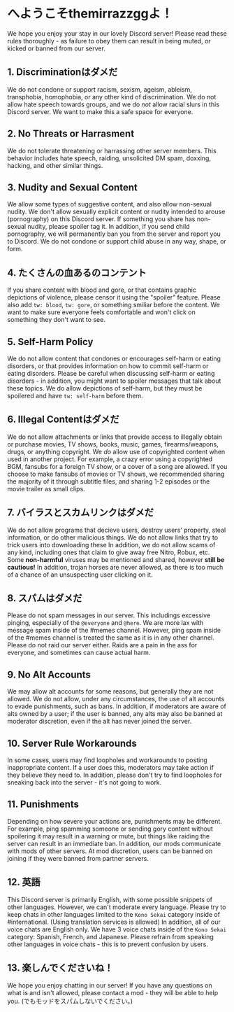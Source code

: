 # へようこそthemirrazzggよ！
We hope you enjoy your stay in our lovely Discord server! Please read these rules thoroughly - as failure to obey them can result in being muted, or kicked or banned from our server.

## 1. Discriminationはダメだ
We do not condone or support racism, sexism, ageism, ableism, transphobia, homophobia, or any other kind of discrimination. We do not allow hate speech towards groups, and we do *not* allow racial slurs in this Discord server. We want to make this a safe space for everyone.

## 2. No Threats or Harrasment
We do not tolerate threatening or harrassing other server members. This behavior includes hate speech, raiding, unsolicited DM spam, doxxing, hacking, and other similar things.

## 3. Nudity and Sexual Content
We allow some types of suggestive content, and also allow non-sexual nudity. We don't allow sexually explicit content or nudity intended to arouse (pornography) on this Discord server. If something you share has non-sexual nudity, please spoiler tag it. In addition, if you send child pornography, we will permanently ban you from the server and report you to Discord. We do not condone or support child abuse in any way, shape, or form.

## 4. たくさんの血あるのコンテント
If you share content with blood and gore, or that contains graphic depictions of violence, please censor it using the "spoiler" feature. Please also add `tw: blood`, `tw: gore`, or something smiliar before the content. We want to make sure everyone feels comfortable and won't click on something they don't want to see.

## 5. Self-Harm Policy
We do not allow content that condones or encourages self-harm or eating disorders, or that provides information on how to commit self-harm or eating disorders. Please be careful when discussing self-harm or eating disorders - in addition, you might want to spoiler messages that talk about these topics. We do allow depictions of self-harm, but they must be spoilered and have `tw: self-harm` before them.

## 6. Illegal Contentはダメだ
We do not allow attachments or links that provide access to illegally obtain or purchase movies, TV shows, books, music, games, firearms/weapons, drugs, or anything copyright. We *do* allow use of copyrighted content when used in another project. For example, a crazy error using a copyrighted BGM, fansubs for a foreign TV show, or a cover of a song are allowed. If you choose to make fansubs of movies or TV shows, we recommended sharing the majority of it through subtitle files, and sharing 1-2 episodes or the movie trailer as small clips.

## 7. バイラスとスカムリンクはダメだ
We do not allow programs that decieve users, destroy users' property, steal information, or do other malicious things. We do not allow links that try to trick users into downloading these In addition, we do not allow scams of any kind, including ones that claim to give away free Nitro, Robux, etc. Some **non-harmful** viruses may be mentioned and shared, however **still be cautious!** In addition, trojan horses are never allowed, as there is too much of a chance of an unsuspecting user clicking on it.

## 8. スパムはダメだ
Please do not spam messages in our server. This includings excessive pinging, especially of the `@everyone` and `@here`. We are more lax with message spam inside of the #memes channel. However, ping spam inside of the #memes channel is treated the same as it is in any other channel. Please do not raid our server either. Raids are a pain in the ass for everyone, and sometimes can cause actual harm.

## 9. No Alt Accounts
We may allow alt accounts for some reasons, but generally they are not allowed. We do not allow, under any circumstances, the use of alt accounts to evade punishments, such as bans. In addition, if moderators are aware of alts owned by a user; if the user is banned, any alts may also be banned at moderator discretion, even if the alt has never joined the server.

## 10. Server Rule Workarounds
In some cases, users may find loopholes and workarounds to posting inappropriate content. If a user does this, moderators may take action if they believe they need to. In addition, please don't try to find loopholes for sneaking back into the server - it's not going to work.

## 11. Punishments
Depending on how severe your actions are, punishments may be different. For example, ping spamming someone or sending gory content without spoilering it may result in a warning or mute, but things like raiding the server can result in an immediate ban. In addition, our mods communicate with mods of other servers. At mod discretion, users can be banned on joining if they were banned from partner servers.

## 12. 英語
This Discord server is primarily English, with some possible snippets of other languages. However, we can't moderate every language. Please try to keep chats in other languages limited to the `Kono Sekai` category inside of #international. (Using translation services is allowed) In addition, all of our voice chats are English only. We have 3 voice chats inside of the `Kono Sekai` category: Spanish, French, and Japanese. Please refrain from speaking other languages in voice chats - this is to prevent confusion by users.

## 13. 楽しんでくださいね！
We hope you enjoy chatting in our server! If you have any questions on what is and isn't allowed, please contact a mod - they will be able to help you. (でもモッドをスパムしないでください。)
